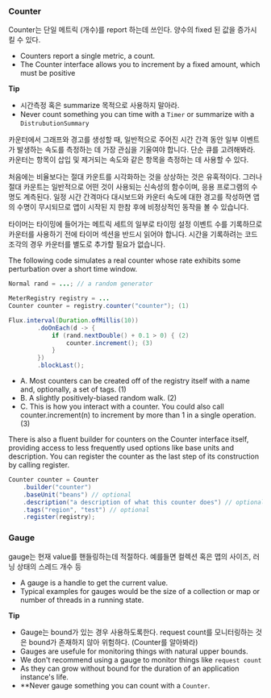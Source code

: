 ### Counter
Counter는 단일 메트릭 (개수)를 report 하는데 쓰인다. 양수의 fixed 된 값을 증가시킬 수 있다. 
- Counters report a single metric, a count.
- The Counter interface allows you to increment by a fixed amount, which must be positive

**Tip**
- 시간측정 혹은 summarize 목적으로 사용하지 말아라. 
- Never count something you can time with a `Timer` or summarize with a `DistrubutionSummary`

카운터에서 그래프와 경고를 생성할 때, 일반적으로 주어진 시간 간격 동안 일부 이벤트가 발생하는 속도를 측정하는 데 가장 관심을 기울여야 합니다.
단순 큐를 고려해봐라. 카운터는 항목이 삽입 및 제거되는 속도와 같은 항목을 측정하는 데 사용할 수 있다.

처음에는 비율보다는 절대 카운트를 시각화하는 것을 상상하는 것은 유혹적이다. 그러나 절대 카운트는 일반적으로 어떤 것이 사용되는 신속성의 함수이며, 응용 프로그램의 수명도 계측된다.
일정 시간 간격마다 대시보드와 카운터 속도에 대한 경고를 작성하면 앱의 수명이 무시되므로 앱이 시작된 지 한참 후에 비정상적인 동작을 볼 수 있습니다.

타이머는 타이밍에 들어가는 메트릭 세트의 일부로 타이밍 설정 이벤트 수를 기록하므로 카운터를 사용하기 전에 타이머 섹션을 반드시 읽어야 합니다.
시간을 기록하려는 코드 조각의 경우 카운터를 별도로 추가할 필요가 없습니다.

The following code simulates a real counter whose rate exhibits some perturbation over a short time window.

```java
Normal rand = ...; // a random generator

MeterRegistry registry = ...
Counter counter = registry.counter("counter"); (1)

Flux.interval(Duration.ofMillis(10))
        .doOnEach(d -> {
            if (rand.nextDouble() + 0.1 > 0) { (2)
                counter.increment(); (3)
            }
        })
        .blockLast();
```

* A. Most counters can be created off of the registry itself with a name and, optionally, a set of tags. (1)
* B. A slightly positively-biased random walk. (2) 
* C. This is how you interact with a counter. You could also call counter.increment(n) to increment by more than 1 in a single operation. (3)

There is also a fluent builder for counters on the Counter interface itself, providing access to less frequently used options like base units and description. You can register the counter as the last step of its construction by calling register.
```java
Counter counter = Counter
    .builder("counter")
    .baseUnit("beans") // optional
    .description("a description of what this counter does") // optional
    .tags("region", "test") // optional
    .register(registry);
```

### Gauge
gauge는 현재 value를 핸들링하는데 적절하다. 예를들면 컬렉션 혹은 맵의 사이즈, 러닝 상태의 스레드 개수 등
- A gauge is a handle to get the current value.
- Typical examples for gauges would be the size of a collection or map or number of threads in a running state.

**Tip**
- Gauge는 bound가 있는 경우 사용하도록한다. request count를 모니터링하는 것은 bound가 존재하지 않아 위험하다. (Counter를 알아봐라)
- Gauges are usefule for monitoring things with natural upper bounds. 
- We don't recommend using a gauge to monitor things like `request count`
- As they can grow without bound for the duration of an application instance's life.
- **Never gauge something you can count with a `Counter`.


